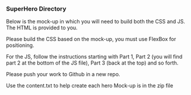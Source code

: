 ### SuperHero Directory

Below is the mock-up in which you will need to build both the CSS and JS. The HTML is provided to you.

Please build the CSS based on the mock-up, you must use FlexBox for positioning.

For the JS, follow the instructions starting with Part 1, Part 2 (you will find part 2 at the bottom of the JS file), Part 3 (back at the top) and so forth.

Please push your work to Github in a new repo. 

Use the content.txt to help create each hero
Mock-up is in the zip file
